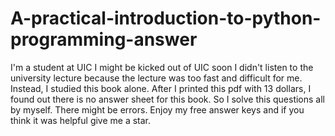 # A-practical-introduction-to-python-programming-answer
I'm a student at UIC
I might be kicked out of UIC soon
I didn't listen to the university lecture because the lecture was too fast and difficult for me. Instead, I studied this book alone.
After I printed this pdf with 13 dollars, I found out there is no answer sheet for this book.
So I solve this questions all by myself. There might be errors.
Enjoy my free answer keys and if you think it was helpful give me a star.





